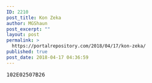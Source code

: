 ```yaml
---
ID: 2210
post_title: Kon Zeka
author: MGShaun
post_excerpt: ""
layout: post
permalink: >
  https://portalrepository.com/2018/04/17/kon-zeka/
published: true
post_date: 2018-04-17 04:36:59
---
```

<pre>102E02507B26</pre>